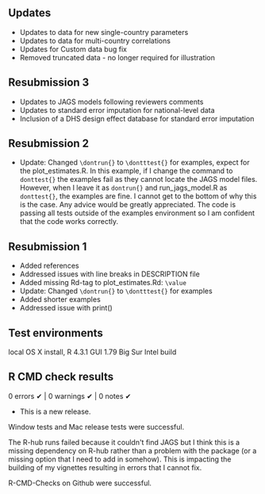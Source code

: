 ## Updates
- Updates to data for new single-country parameters
- Updates to data for multi-country correlations 
- Updates for Custom data bug fix
- Removed truncated data - no longer required for illustration

## Resubmission 3
- Updates to JAGS models following reviewers comments
- Updates to standard error imputation for national-level data
- Inclusion of a DHS design effect database for standard error imputation

## Resubmission 2
- Update: Changed `\dontrun{}` to `\dontttest{}` for examples, expect for the plot_estimates.R. In this example, if I change the command to `donttest{}` the examples fail as they cannot locate the JAGS model files. However, when I leave it as `dontrun{}` and run_jags_model.R as `donttest{}`, the examples are fine. I cannot get to the bottom of why this is the case. Any advice would be greatly appreciated. The code is passing all tests outside of the examples environment so I am confident that the code works correctly.

## Resubmission 1
- Added references
- Addressed issues with line breaks in DESCRIPTION file
- Added missing Rd-tag  to plot_estimates.Rd: `\value`
- Update: Changed `\dontrun{}` to `\dontttest{}` for examples
- Added shorter examples 
- Addressed issue with print()

## Test environments

local OS X install, R 4.3.1 GUI 1.79 Big Sur Intel build

## R CMD check results

0 errors ✔ | 0 warnings ✔ | 0 notes ✔

* This is a new release.

Window tests and Mac release tests were successful.

The R-hub runs failed because it couldn't find JAGS but I think this is a missing dependency on R-hub rather than a problem with the package (or a missing option that I need to add in somehow). This is impacting the building of my vignettes resulting in errors that I cannot fix.

R-CMD-Checks on Github were successful.

